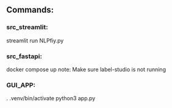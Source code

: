 ## Commands:

### src_streamlit:
streamlit run NLPfiy.py

### src_fastapi:
docker compose up
note: Make sure label-studio is not running

### GUI_APP:
. .venv/bin/activate
python3 app.py

